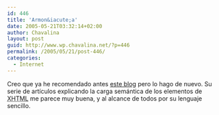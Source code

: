 ```yaml
---
id: 446
title: 'Armon&iacute;a'
date: 2005-05-21T03:32:14+02:00
author: Chavalina
layout: post
guid: http://www.wp.chavalina.net/?p=446
permalink: /2005/05/21/post-446/
categories:
  - Internet
---
```

Creo que ya he recomendado antes <a href="http://armonia.spiral-static.org/" target="_blank">este blog</a> pero lo hago de nuevo. Su serie de art&iacute;culos explicando la carga sem&aacute;ntica de los elementos de <acronym title="eXtended HyperText Markup Language">XHTML</acronym> me parece muy buena, y al alcance de todos por su lenguaje sencillo.